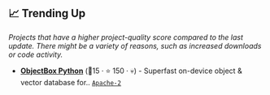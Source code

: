 ## 📈 Trending Up

_Projects that have a higher project-quality score compared to the last update. There might be a variety of reasons, such as increased downloads or code activity._

- <b><a href="https://github.com/objectbox/objectbox-python">ObjectBox Python</a></b> (🥉15 ·  ⭐ 150 · 💀) - Superfast on-device object & vector database for.. <code><a href="http://bit.ly/3nYMfla">Apache-2</a></code>

